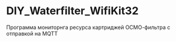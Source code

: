 # DIY_Waterfilter_WifiKit32
Программа мониторнга ресурса картриджей ОСМО-фильтра с отправкой на MQTT
